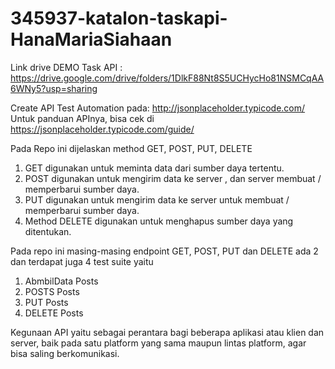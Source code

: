 # 345937-katalon-taskapi-HanaMariaSiahaan

Link drive DEMO Task API : https://drive.google.com/drive/folders/1DlkF88Nt8S5UCHycHo81NSMCqAA6WNy5?usp=sharing

Create API Test Automation pada: http://jsonplaceholder.typicode.com/ 
Untuk panduan APInya, bisa cek di https://jsonplaceholder.typicode.com/guide/

Pada Repo ini dijelaskan method GET, POST, PUT, DELETE
1. GET digunakan untuk meminta data dari sumber daya tertentu.
2. POST digunakan untuk mengirim data ke server , dan server membuat / memperbarui sumber daya.
3. PUT digunakan untuk mengirim data ke server untuk membuat / memperbarui sumber daya.
4. Method DELETE digunakan untuk menghapus sumber daya yang ditentukan.

Pada repo ini masing-masing endpoint GET, POST, PUT dan DELETE ada 2 dan terdapat juga 4 test suite yaitu
1. AbmbilData Posts
2. POSTS Posts
3. PUT Posts
4. DELETE Posts

Kegunaan API yaitu sebagai perantara bagi beberapa aplikasi atau klien dan server, baik pada satu platform yang sama maupun lintas platform, agar bisa saling berkomunikasi.

